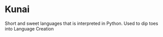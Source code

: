 # Kunai
Short and sweet languages that is interpreted in Python. Used to dip toes into Language Creation
